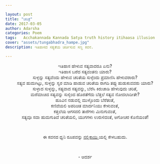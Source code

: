 ```yaml
---

layout: post
title: "ಚರಿತ್ರೆ"
date: 2017-03-05
author: Adarsha
categories: Poem
tags:	Acchakannada Kannada Satya truth history itihaasa illusion
cover: "assets/tungabhadra_hampe.jpg"
description: ಇತಿಹಾಸದ ಸತ್ಯತೆಯ ಚರ್ಚಿಸುವ ಸಣ್ಣ ಕವನ.

---
```


<p align ="center">ಇತಿಹಾಸ ಹೇಳುವ ಸತ್ಯವಾದರೂ ಏನು?<br> 
ಇತಿಹಾಸ ಬರೆದ ಸತ್ಯವಂತನು ಯಾರು?<br> 
ಸುಳ್ಳನ್ನು ಸತ್ಯವೆಂದು ಹೇಳುವ ಚರಿತೆಯ ಸುಳ್ಳೆಂದು ಪ್ರಮಾಣಿಸಿ ಹೇಳುವರಾರು?<br><!--more-->
ಸತ್ಯವ ಹುದುಗಿಟ್ಟು, ಸುಳ್ಳನ್ನು ಸ್ವರ ಮಾಡಿ ಹಾಡುವ ಚರಿತೆಯ ರಾಗದಿ ತಪ್ಪು ಹುಡುಕುವವರು ಯಾರು?<br> ಸುಳ್ಳಾದ ಸುಳ್ಳನ್ನು, ಸತ್ಯವಾದ ಸತ್ಯವನ್ನು, ಬೆರೆಸಿ ಕಿರುಚಾಡಿ ಹೇಳುವುದು ಚರಿತೆ,<br>ಮರೆಮಾಚಿದ ಸತ್ಯವನ್ನು ಸುಳ್ಳಿಂದ ಹೊರತೆಗೆದು ಬೆತ್ತಲೆ ಸತ್ಯವ ನೋದಲಾದೀತೇ?<br>ಹೂವಿನ ನಡುವಲ್ಲಿ ಮುಳ್ಳೊಂದು ಬೆರೆತಂತೆ,<br> ಕಣಿವೆಯಲಿ ಅಪರಿಚಿತ ಮಾರ್ದನಿಯು ಕೇಳುವಂತೆ,<br> ಕತ್ತಲೆಯ ಆಗಸದಲಿ ತಾರೆಗಳು ಮಿನುಗುವಂತೆ,<br> ಸತ್ಯವೂ ಸದಾ ಹುದುಗುತಿದೆ ಚರಿತೆಯಲಿ, ಯುಗಗಳು ಉರುಳಿದಂತೆ, ಅಗೋಚರ ಕೊನೆಯಂತೆ!
</p><br>
<p align ="center">ಈ ಕವನದ ಧ್ವನಿ ರೂಪವನ್ನು <a href ="https://nallikayi.com/episode-11-charithe/">ನಲ್ಲಿಕಾಯಿ </a>ಯಲ್ಲಿ ಕೇಳಬಹುದು.</p><br>

<p align ="center">- ಆದರ್ಶ</p>


